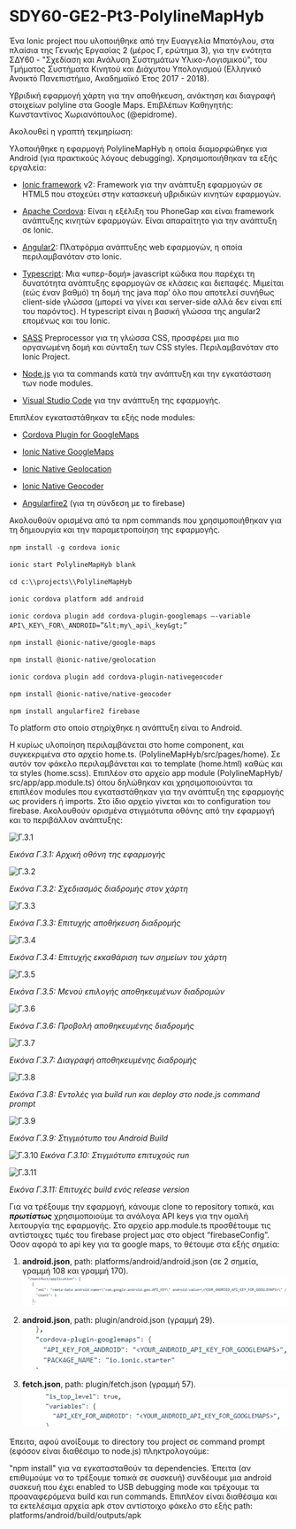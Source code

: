 # SDY60-GE2-Pt3-PolylineMapHyb
Ένα Ionic project που υλοποιήθηκε από την Ευαγγελία Μπατόγλου, στα πλαίσια της Γενικής Εργασίας 2 (μέρος Γ, ερώτημα 3), για την ενότητα ΣΔΥ60 - "Σχεδίαση και Ανάλυση Συστημάτων Υλικο-Λογισμικού", του Τμήματος Συστήματα Κινητού και Διάχυτου Υπολογισμού (Ελληνικό Ανοικτό Πανεπιστήμιο, Ακαδημαϊκό Έτος 2017  - 2018).

Υβριδική εφαρμογή χάρτη για την αποθήκευση, ανάκτηση και διαγραφή στοιχείων polyline στα Google Maps.
Επιβλέπων Καθηγητής: Κωνσταντίνος Χωριανόπουλος (@epidrome).

Ακολουθεί η γραπτή τεκμηρίωση:

Υλοποιήθηκε η εφαρμογή PolylineMapHyb η οποία διαμορφώθηκε για Android (για πρακτικούς λόγους debugging). Χρησιμοποιήθηκαν τα εξής εργαλεία:

-   [Ionic framework] v2: Framework για την ανάπτυξη εφαρμογών σε HTML5 που στοχεύει στην κατασκευή υβριδικών κινητών εφαρμογών.

-   [Apache Cordova]: Είναι η εξέλιξη του PhoneGap και είναι framework ανάπτυξης κινητών εφαρμογών. Είναι απαραίτητo για την ανάπτυξη σε Ionic.

-   [Angular2]: Πλατφόρμα ανάπτυξης web εφαρμογών, η οποία περιλαμβανόταν στο Ionic.

-   [Typescript]: Μια «υπερ-δομή» javascript κώδικα που παρέχει τη δυνατότητα ανάπτυξης εφαρμογών σε κλάσεις και διεπαφές. Μιμείται (εώς έναν βαθμό) τη δομή της java παρ’ όλο που αποτελεί συνήθως client-side γλώσσα (μπορεί να γίνει και server-side αλλά δεν είναι επί του παρόντος). Η typescript είναι η βασική γλώσσα της angular2 επομένως και του Ionic.

-   [SASS] Preprocessor για τη γλώσσα CSS, προσφέρει μια πιο οργανωμένη δομή και σύνταξη των CSS styles. Περιλαμβανόταν στο Ionic Project.

-   [Node.js] για τα commands κατά την ανάπτυξη και την εγκατάσταση των node modules.

-   [Visual Studio Code] για την ανάπτυξη της εφαρμογής.

Επιπλέον εγκαταστάθηκαν τα εξής node modules:

-   [Cordova Plugin for GoogleMaps]

-   [Ionic Native GoogleMaps]

-   [Ionic Native Geolocation]

-   [Ionic Native Geocoder]

-   [Angularfire2] (για τη σύνδεση με το firebase)

Ακολουθούν ορισμένα από τα npm commands που χρησιμοποιήθηκαν για τη δημιουργία και την παραμετροποίηση της εφαρμογής.

`npm install -g cordova ionic`

`ionic start PolylineMapHyb blank`

`cd c:\\projects\\PolylineMapHyb`

`ionic cordova platform add android`

`ionic cordova plugin add cordova-plugin-googlemaps –-variable API\_KEY\_FOR\_ANDROID=”&lt;my\_api\_key&gt;”`

`npm install @ionic-native/google-maps`

`npm install @ionic-native/geolocation`

`ionic cordova plugin add cordova-plugin-nativegeocoder`

`npm install @ionic-native/native-geocoder`

`npm install angularfire2 firebase`

Το platform στο οποίο στηρίχθηκε η ανάπτυξη είναι το Android.

Η κυρίως υλοποίηση περιλαμβάνεται στο home component, και συγκεκριμένα στο αρχείο home.ts. (PolylineMapHyb/src/pages/home). Σε αυτόν τον φάκελο περιλαμβάνεται και το template (home.html) καθώς και τα styles (home.scss). Επιπλέον στο αρχείο app module (PolylineMapHyb/ src/app/app.module.ts) όπου δηλώθηκαν και χρησιμοποιούνται τα επιπλέον modules που εγκαταστάθηκαν για την ανάπτυξη της εφαρμογής ως providers ή imports. Στο ίδιο αρχείο γίνεται και το configuration του firebase. Ακολουθούν ορισμένα στιγμιότυπα οθόνης από την εφαρμογή και το περιβάλλον ανάπτυξης:

![Γ.3.1](https://github.com/evabat/SDY60-GE2-Pt3-PolylineMapHyb/blob/master/Screenshots/%CE%93.3.1.jpg?raw=true)

*Εικόνα Γ.3.1: Αρχική οθόνη της εφαρμογής*


![Γ.3.2](https://github.com/evabat/SDY60-GE2-Pt3-PolylineMapHyb/blob/master/Screenshots/%CE%93.3.2.jpg?raw=true)

*Εικόνα Γ.3.2: Σχεδιασμός διαδρομής στον χάρτη*


![Γ.3.3](https://github.com/evabat/SDY60-GE2-Pt3-PolylineMapHyb/blob/master/Screenshots/%CE%93.3.3.jpg?raw=true)

*Εικόνα Γ.3.3: Επιτυχής αποθήκευση διαδρομής*


![Γ.3.4](https://github.com/evabat/SDY60-GE2-Pt3-PolylineMapHyb/blob/master/Screenshots/%CE%93.3.4..jpg?raw=true)

*Εικόνα Γ.3.4: Επιτυχής εκκαθάριση των σημείων του χάρτη*


![Γ.3.5](https://github.com/evabat/SDY60-GE2-Pt3-PolylineMapHyb/blob/master/Screenshots/%CE%93.3.5.jpg?raw=true)

*Εικόνα Γ.3.5: Μενού επιλογής αποθηκευμένων διαδρομών*


![Γ.3.6](https://github.com/evabat/SDY60-GE2-Pt3-PolylineMapHyb/blob/master/Screenshots/%CE%93.3.6.jpg?raw=true)

*Εικόνα Γ.3.6: Προβολή αποθηκευμένης διαδρομής*


![Γ.3.7](https://github.com/evabat/SDY60-GE2-Pt3-PolylineMapHyb/blob/master/Screenshots/%CE%93.3.7.jpg?raw=true)

*Εικόνα Γ.3.7: Διαγραφή αποθηκευμένης διαδρομής*


![Γ.3.8](https://github.com/evabat/SDY60-GE2-Pt3-PolylineMapHyb/blob/master/Screenshots/%CE%93.3.9.jpg?raw=true)

*Εικόνα Γ.3.8: Εντολές για build run και deploy στο node.js command prompt*


![Γ.3.9](https://github.com/evabat/SDY60-GE2-Pt3-PolylineMapHyb/blob/master/Screenshots/%CE%93.3.10.jpg?raw=true)

*Εικόνα Γ.3.9: Στιγμιότυπο του Android Build*


![Γ.3.10](https://github.com/evabat/SDY60-GE2-Pt3-PolylineMapHyb/blob/master/Screenshots/%CE%93.3.11.jpg?raw=true)
*Εικόνα Γ.3.10: Στιγμιότυπο επιτυχούς run*


![Γ.3.11](https://github.com/evabat/SDY60-GE2-Pt3-PolylineMapHyb/blob/master/Screenshots/%CE%93.3.12.jpg?raw=true)

*Εικόνα Γ.3.11: Επιτυχές build ενός release version*

Για να τρέξουμε την εφαρμογή, κάνουμε clone το repository τοπικά, και ***πρωτίστως*** χρησιμοποιούμε τα ανάλογα API keys για την ομαλή λειτουργία της εφαρμογής. Στο αρχείο app.module.ts προσθέτουμε τις αντίστοιχες τιμές του firebase project μας στο object “firebaseConfig”. Όσον αφορά το api key για τα google maps, το θέτουμε στα εξής σημεία:

1.  **android.json**, path: platforms/android/android.json (σε 2 σημεία, γραμμή 108 και γραμμή 170).
 ![](https://github.com/evabat/SDY60-GE2-Pt3-PolylineMapHyb/blob/master/Screenshots/Untitled%201.jpg?raw=true)

2.  **android.json**, path: plugin/android.json (γραμμή 29).
 ![](https://github.com/evabat/SDY60-GE2-Pt3-PolylineMapHyb/blob/master/Screenshots/Untitled%202.jpg?raw=true)

3.  **fetch.json**, path: plugin/fetch.json (γραμμή 57).
 ![](https://github.com/evabat/SDY60-GE2-Pt3-PolylineMapHyb/blob/master/Screenshots/Untitled%203.jpg?raw=true)

Έπειτα, αφού ανοίξουμε το directory του project σε command prompt (εφόσον είναι διαθέσιμο το node.js) πληκτρολογούμε:

"npm install" για να εγκατασταθούν τα dependencies. Έπειτα (αν επιθυμούμε να το τρέξουμε τοπικά σε συσκευή) συνδέουμε μια android συσκευή που έχει enabled το USB debugging mode και τρέχουμε τα προαναφερόμενα build και run commands. Επιπλέον είναι διαθέσιμα και τα εκτελέσιμα αρχεία apk στον αντίστοιχο φάκελο στο εξής path: platforms/android/build/outputs/apk

  [Ionic framework]: https://ionicframework.com/
  [Apache Cordova]: https://cordova.apache.org/
  [Angular2]: https://angular.io/
  [Typescript]: https://www.typescriptlang.org/
  [SASS]: http://sass-lang.com/
  [Node.js]: https://nodejs.org/en/
  [Visual Studio Code]: https://code.visualstudio.com/
  [Cordova Plugin for GoogleMaps]: https://github.com/mapsplugin/cordova-plugin-googlemaps
  [Ionic Native GoogleMaps]: https://ionicframework.com/docs/native/google-maps/
  [Ionic Native Geolocation]: https://ionicframework.com/docs/native/geolocation/
  [Ionic Native Geocoder]: https://ionicframework.com/docs/native/native-geocoder/
  [Angularfire2]: https://github.com/angular/angularfire2

